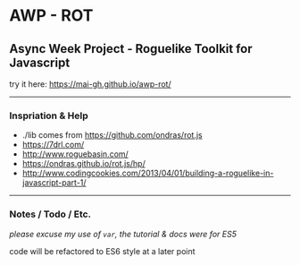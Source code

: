 # AWP - ROT
 
## Async Week Project - Roguelike Toolkit for Javascript

try it here: https://mai-gh.github.io/awp-rot/

---

### Inspriation & Help
- ./lib comes from https://github.com/ondras/rot.js
- https://7drl.com/
- http://www.roguebasin.com/
- https://ondras.github.io/rot.js/hp/
- http://www.codingcookies.com/2013/04/01/building-a-roguelike-in-javascript-part-1/

---

### Notes / Todo / Etc.

*please excuse my use of `var`, the tutorial & docs were for ES5*

code will be refactored to ES6 style at a later point
